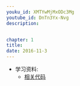 ```yaml
---
youku_id: XMTYwMjMxODc3Mg
youtube_id: DnTn3Yx-Nvg
description: 


chapter: 1
title: 
date: 2016-11-3
---
```

* 学习资料:
  * [相关代码]()


